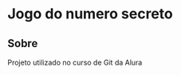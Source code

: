 <h1> Jogo do numero secreto </h1>

<h2> Sobre </h2>
<p>Projeto utilizado no curso de Git da Alura</p>

